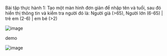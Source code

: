 Bài tập thực hành 1:
Tạo một màn hình đơn giản để nhập tên và tuổi, sau đó hiển thị thông tin và kiểm tra người đó là:
Người già (>65), Người lớn (6-65) | trẻ em (2-6) | em bé (>2)











![image](https://github.com/user-attachments/assets/0f67d84c-ea0d-4f9d-aff4-16eaf46e376d)





demo























![image](https://github.com/user-attachments/assets/bc918cbe-d2a4-40a8-be85-f4f8dc2ed928)
